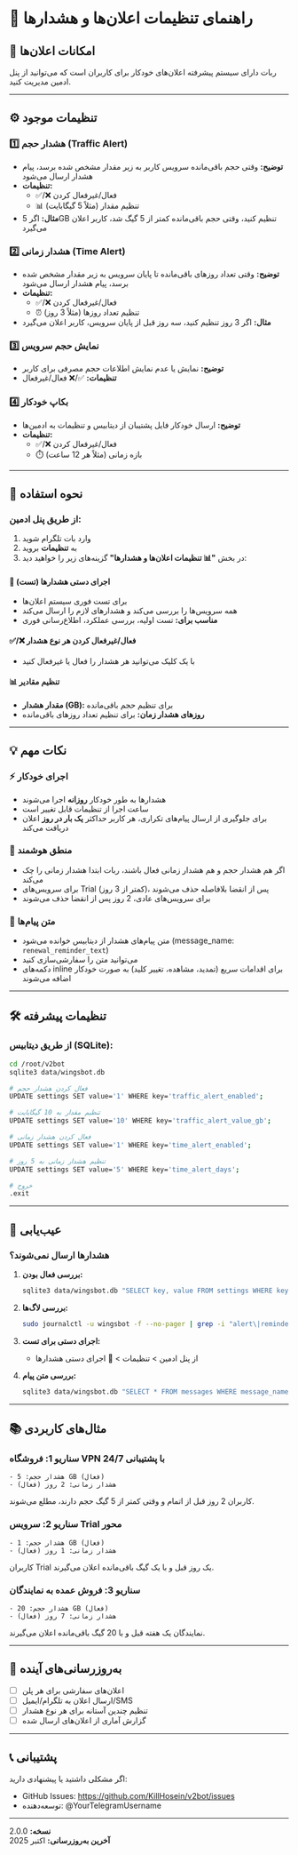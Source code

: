 # 📢 راهنمای تنظیمات اعلان‌ها و هشدارها

## 🎯 امکانات اعلان‌ها

ربات دارای سیستم پیشرفته اعلان‌های خودکار برای کاربران است که می‌توانید از پنل ادمین مدیریت کنید.

---

## ⚙️ تنظیمات موجود

### 1️⃣ **هشدار حجم (Traffic Alert)**
- **توضیح:** وقتی حجم باقی‌مانده سرویس کاربر به زیر مقدار مشخص شده برسد، پیام هشدار ارسال می‌شود
- **تنظیمات:**
  - ✅/❌ فعال/غیرفعال کردن
  - 📊 تنظیم مقدار (مثلاً 5 گیگابایت)
- **مثال:** اگر 5GB تنظیم کنید، وقتی حجم باقی‌مانده کمتر از 5 گیگ شد، کاربر اعلان می‌گیرد

### 2️⃣ **هشدار زمانی (Time Alert)**
- **توضیح:** وقتی تعداد روزهای باقی‌مانده تا پایان سرویس به زیر مقدار مشخص شده برسد، پیام هشدار ارسال می‌شود
- **تنظیمات:**
  - ✅/❌ فعال/غیرفعال کردن
  - ⏰ تنظیم تعداد روزها (مثلاً 3 روز)
- **مثال:** اگر 3 روز تنظیم کنید، سه روز قبل از پایان سرویس، کاربر اعلان می‌گیرد

### 3️⃣ **نمایش حجم سرویس**
- **توضیح:** نمایش یا عدم نمایش اطلاعات حجم مصرفی برای کاربر
- **تنظیمات:** ✅/❌ فعال/غیرفعال

### 4️⃣ **بکاپ خودکار**
- **توضیح:** ارسال خودکار فایل پشتیبان از دیتابیس و تنظیمات به ادمین‌ها
- **تنظیمات:**
  - ✅/❌ فعال/غیرفعال کردن
  - ⏱️ بازه زمانی (مثلاً هر 12 ساعت)

---

## 🔧 نحوه استفاده

### از طریق پنل ادمین:

1. وارد بات تلگرام شوید
2. به **تنظیمات** بروید
3. در بخش **"📊 تنظیمات اعلان‌ها و هشدارها"** گزینه‌های زیر را خواهید دید:

#### 🔔 اجرای دستی هشدارها (تست)
- برای تست فوری سیستم اعلان‌ها
- همه سرویس‌ها را بررسی می‌کند و هشدارهای لازم را ارسال می‌کند
- **مناسب برای:** تست اولیه، بررسی عملکرد، اطلاع‌رسانی فوری

#### ✅/❌ فعال/غیرفعال کردن هر نوع هشدار
- با یک کلیک می‌توانید هر هشدار را فعال یا غیرفعال کنید

#### 📊 تنظیم مقادیر
- **مقدار هشدار (GB):** برای تنظیم حجم باقی‌مانده
- **روزهای هشدار زمان:** برای تنظیم تعداد روزهای باقی‌مانده

---

## 💡 نکات مهم

### ⚡ اجرای خودکار
- هشدارها به طور خودکار **روزانه** اجرا می‌شوند
- ساعت اجرا از تنظیمات قابل تغییر است
- برای جلوگیری از ارسال پیام‌های تکراری، هر کاربر حداکثر **یک بار در روز** اعلان دریافت می‌کند

### 🎯 منطق هوشمند
- اگر هم هشدار حجم و هم هشدار زمانی فعال باشند، ربات ابتدا هشدار زمانی را چک می‌کند
- برای سرویس‌های Trial (کمتر از 3 روز)، پس از انقضا بلافاصله حذف می‌شوند
- برای سرویس‌های عادی، 2 روز پس از انقضا حذف می‌شوند

### 📝 متن پیام‌ها
- متن پیام‌های هشدار از دیتابیس خوانده می‌شود (message_name: `renewal_reminder_text`)
- می‌توانید متن را سفارشی‌سازی کنید
- دکمه‌های inline برای اقدامات سریع (تمدید، مشاهده، تغییر کلید) به صورت خودکار اضافه می‌شوند

---

## 🛠️ تنظیمات پیشرفته

### از طریق دیتابیس (SQLite):

```bash
cd /root/v2bot
sqlite3 data/wingsbot.db

# فعال کردن هشدار حجم
UPDATE settings SET value='1' WHERE key='traffic_alert_enabled';

# تنظیم مقدار به 10 گیگابایت
UPDATE settings SET value='10' WHERE key='traffic_alert_value_gb';

# فعال کردن هشدار زمانی
UPDATE settings SET value='1' WHERE key='time_alert_enabled';

# تنظیم هشدار زمانی به 5 روز
UPDATE settings SET value='5' WHERE key='time_alert_days';

# خروج
.exit
```

---

## 🐛 عیب‌یابی

### هشدارها ارسال نمی‌شوند؟

1. **بررسی فعال بودن:**
   ```bash
   sqlite3 data/wingsbot.db "SELECT key, value FROM settings WHERE key LIKE '%alert%';"
   ```

2. **بررسی لاگ‌ها:**
   ```bash
   sudo journalctl -u wingsbot -f --no-pager | grep -i "alert\|reminder"
   ```

3. **اجرای دستی برای تست:**
   - از پنل ادمین > تنظیمات > 🔔 اجرای دستی هشدارها

4. **بررسی متن پیام:**
   ```bash
   sqlite3 data/wingsbot.db "SELECT * FROM messages WHERE message_name='renewal_reminder_text';"
   ```

---

## 📚 مثال‌های کاربردی

### سناریو 1: فروشگاه VPN با پشتیبانی 24/7
```
- هشدار حجم: 5 GB (فعال)
- هشدار زمانی: 2 روز (فعال)
```
کاربران 2 روز قبل از اتمام و وقتی کمتر از 5 گیگ حجم دارند، مطلع می‌شوند.

### سناریو 2: سرویس Trial محور
```
- هشدار حجم: 1 GB (فعال)
- هشدار زمانی: 1 روز (فعال)
```
کاربران Trial یک روز قبل و با یک گیگ باقی‌مانده اعلان می‌گیرند.

### سناریو 3: فروش عمده به نمایندگان
```
- هشدار حجم: 20 GB (فعال)
- هشدار زمانی: 7 روز (فعال)
```
نمایندگان یک هفته قبل و با 20 گیگ باقی‌مانده اعلان می‌گیرند.

---

## 🚀 به‌روزرسانی‌های آینده

- [ ] اعلان‌های سفارشی برای هر پلن
- [ ] ارسال اعلان به تلگرام/ایمیل/SMS
- [ ] تنظیم چندین آستانه برای هر نوع هشدار
- [ ] گزارش آماری از اعلان‌های ارسال شده

---

## 📞 پشتیبانی

اگر مشکلی داشتید یا پیشنهادی دارید:
- GitHub Issues: https://github.com/KillHosein/v2bot/issues
- توسعه‌دهنده: @YourTelegramUsername

---

**نسخه:** 2.0.0  
**آخرین به‌روزرسانی:** اکتبر 2025

